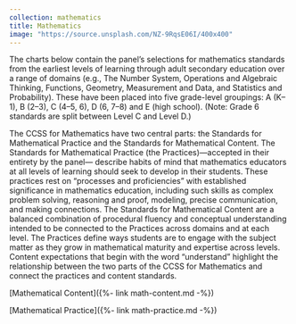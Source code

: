 ```yaml
---
collection: mathematics
title: Mathematics
image: "https://source.unsplash.com/NZ-9RqsE06I/400x400"
---
```

The charts below contain the panel’s selections for mathematics standards from the earliest levels of learning through adult secondary education over a range of domains (e.g., The Number System, Operations and Algebraic Thinking, Functions, Geometry, Measurement and Data, and Statistics and Probability). These have been placed into five grade-level groupings: A (K–1), B (2–3), C (4–5, 6), D (6, 7–8) and E (high school). (Note: Grade 6 standards are split between Level C and Level D.)

The CCSS for Mathematics have two central parts: the Standards for Mathematical Practice and the Standards for Mathematical Content. The Standards for Mathematical Practice (the Practices)—accepted in their entirety by the panel— describe habits of mind that mathematics educators at all levels of learning should seek to develop in their students. These practices rest on “processes and proficiencies” with established significance in mathematics education, including such skills as complex problem solving, reasoning and proof, modeling, precise communication, and making connections. The Standards for Mathematical Content are a balanced combination of procedural fluency and conceptual understanding intended to be connected to the Practices across domains and at each level. The Practices define ways students are to engage with the subject matter as they grow in mathematical maturity and expertise across levels. Content expectations that begin with the word “understand” highlight the relationship between the two parts of the CCSS for Mathematics and connect the practices and content standards.

[Mathematical Content]({%- link math-content.md -%})

[Mathematical Practice]({%- link math-practice.md -%})
